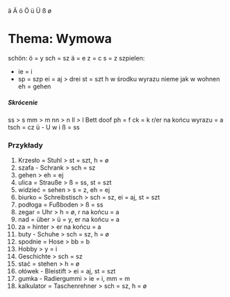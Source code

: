 ä
Ä
ö
Ö
ü
Ü
ß
ø
# Thema: Wymowa
schön:
ö = y
sch = sz
ä = e
z = c
s = z
szpielen:
- ie = i
- sp = szp
ei = aj > drei
st = szt
h w środku wyrazu nieme
jak w wohnen
eh = gehen
##### Skrócenie
ss > s
mm > m
nn > n
ll > l
Bett doof
ph = f
ck = k
r/er na końcu wyrazu = a
tsch = cz
ü - U w i
ß = ss
### Przykłady
1) Krzesło = Stuhl > st = szt, h = ø
2) szafa - Schrank > sch = sz
3) gehen > eh = ej
4) ulica = Strauße > ß = ss, st = szt
5) widzieć = sehen > s = z, eh = ej
6) biurko = Schreibstisch > sch = sz, ei = aj, st = szt
7) podłoga = Fußboden > ß = ss
8) zegar = Uhr > h = ø, r na końcu = a
9) nad = über > ü = y, er na końcu = a
10) za = hinter > er na końcu = a
11) buty - Schuhe > sch = sz, h = ø
12) spodnie = Hose > bb = b
13) Hobby > y = i
14) Geschichte > sch = sz
15) stać = stehen > h = ø
16) ołówek - Bleistift > ei = aj, st = szt
17) gumka - Radiergummi > ie = i, mm = m
18) kalkulator = Taschenrehner > sch = sz, h = ø
